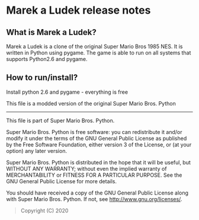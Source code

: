 Marek a Ludek release notes
===========================

What is Marek a Ludek?
----------------------
Marek a Ludek is a clone of the original Super Mario Bros 1985 NES.
It is written in Python using pygame. The game is able to run on all systems 
that supports Python2.6 and pygame.


How to run/install?
-------------------
Install python 2.6 and pygame - everything is free

This file is a modded version of the original Super Mario Bros. Python

* * *

This file is part of Super Mario Bros. Python.

Super Mario Bros. Python is free software: you can redistribute it and/or modify
it under the terms of the GNU General Public License as published by
the Free Software Foundation, either version 3 of the License, or
(at your option) any later version.

Super Mario Bros. Python is distributed in the hope that it will be useful,
but WITHOUT ANY WARRANTY; without even the implied warranty of
MERCHANTABILITY or FITNESS FOR A PARTICULAR PURPOSE.  See the
GNU General Public License for more details.

You should have received a copy of the GNU General Public License
along with Super Mario Bros. Python.  If not, see <http://www.gnu.org/licenses/>.

> Copyright (C) 2020
